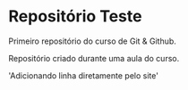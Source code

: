 # Repositório Teste
 Primeiro repositório do curso de Git & Github.

 Repositório criado durante uma aula do curso.

 'Adicionando linha diretamente pelo site'
